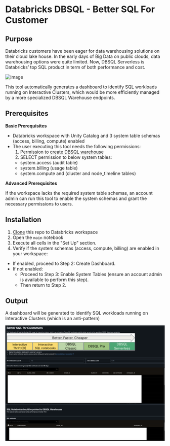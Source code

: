 # Databricks DBSQL - Better SQL For Customer

## Purpose
Databricks customers have been eager for data warehousing solutions on their cloud lake house. In the early days of Big Data on public clouds, data warehousing options were quite limited. Now, DBSQL Serverless is Databricks’ top SQL product in term of both performance and cost.

<img width="661" alt="image" src="https://github.com/user-attachments/assets/6978e97a-d76e-4949-bcbf-ff7c45b04276">

This tool automatically generates a dashboard to identify SQL workloads running on Interactive Clusters, which would be more efficiently managed by a more specialized DBSQL Warehouse endpoints.

## Prerequisites

**Basic Prerequisites**

* Databricks workspace with Unity Catalog and 3 system table schemas (access, billing, compute) enabled
* The user executing this tool needs the following permissions:
  1. Permission to [create DBSQL warehouse](https://docs.databricks.com/en/compute/sql-warehouse/create.html) 
  2. SELECT permission to below system tables:
    * system.access (audit table)
    * system.billing (usage table)
    * system.compute and (cluster and node_timeline tables)

**Advanced Prerequisites**

If the workspace lacks the required system table schemas, an account admin can run this tool to enable the system schemas and grant the necessary permissions to users.

## Installation

1. [Clone](https://docs.databricks.com/en/repos/git-operations-with-repos.html#run-git-operations-on-databricks-git-folders-repos) this repo to Databricks workspace
2. Open the `main` notebook
3. Execute all cells in the "Set Up" section.
4. Verify if the system schemas (access, compute, billing) are enabled in your workspace:
  * If enabled, proceed to Step 2: Create Dashboard.
  * If not enabled:
    * Proceed to Step 3: Enable System Tables (ensure an account admin is available to perform this step).
    * Then return to Step 2.

## Output

A dashboard will be generated to identify SQL workloads running on Interactive Clusters (which is an anti-pattern)

<img width="661" alt="image" src="https://github.com/anhhchu/dbsql-tools/blob/main/sample%20dashboard.png?raw=true">
